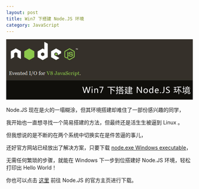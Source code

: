 ```yaml
---
layout: post
title: Win7 下搭建 Node.JS 环境
category: JavaScript
---
```


![Win7 下搭建 Node.JS 环境](/uploads/2011/09/node-exe-windows-executable.jpg "Win7 下搭建 Node.JS 环境")

Node.JS 现在是火的一塌糊涂，但其环境搭建却难住了一部份感兴趣的同学，

我开始也一直想寻找一个简易搭建的方法，但最终还是活生生被逼到 Linux 。

但我想说的是不断的在两个系统中切换实在是件苦逼的事儿，

还好官方网站已经放出了解决方案，只要下载 [node.exe Windows executable](http://nodejs.org/dist/v0.5.6/node.exe)，

无需任何繁琐的步骤，就能在 Windows 下一步到位搭建好 Node.JS 环境，轻松打印出 Hello World！

你也可以点击 [这里](http://nodejs.org/) 前往 Node.JS 的官方主页进行下载。
